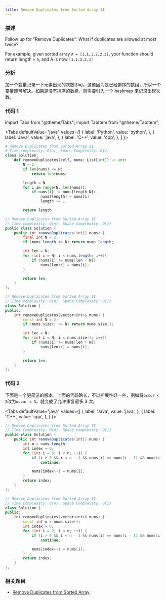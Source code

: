 ```yaml
---
title: Remove Duplicates from Sorted Array II
---
```


### 描述

Follow up for "Remove Duplicates": What if duplicates are allowed at most twice?

For example, given sorted array `A = [1,1,1,2,2,3]`, your function should return length = `5`, and A is now `[1,1,2,2,3]`

### 分析

加一个变量记录一下元素出现的次数即可。这题因为是已经排序的数组，所以一个变量即可解决。如果是没有排序的数组，则需要引入一个 hashmap 来记录出现次数。

### 代码 1

import Tabs from "@theme/Tabs";
import TabItem from "@theme/TabItem";

<Tabs
defaultValue="java"
values={[
{ label: 'Python', value: 'python', },
{ label: 'Java', value: 'java', },
{ label: 'C++', value: 'cpp', },
]
}>
<TabItem value="python">

```python
# Remove Duplicates from Sorted Array II
# Time complexity: O(n), Space Complexity: O(1)
class Solution:
    def removeDuplicates(self, nums: List[int]) -> int:
        N = 2
        if len(nums) <= N:
            return len(nums)

        length = N
        for i in range(N, len(nums)):
            if nums[i] != nums[length-N]:
                nums[length] = nums[i]
                length += 1

        return length
```

</TabItem>
<TabItem value="java">

```java
// Remove Duplicates from Sorted Array II
// Time complexity: O(n), Space Complexity: O(1)
public class Solution {
    public int removeDuplicates(int[] nums) {
        final int N = 2;
        if (nums.length <= N) return nums.length;

        int len = N;
        for (int i = N; i < nums.length; i++){
            if (nums[i] != nums[len - N])
                nums[len++] = nums[i];
        }

        return len;
    }
};
```

</TabItem>
<TabItem value="cpp">

```cpp
// Remove Duplicates from Sorted Array II
// Time complexity: O(n), Space Complexity: O(1)
class Solution {
public:
    int removeDuplicates(vector<int>& nums) {
        const int N = 2;
        if (nums.size() <= N) return nums.size();

        int len = N;
        for (int i = N; i < nums.size(); i++){
            if (nums[i] != nums[len - N])
                nums[len++] = nums[i];
        }

        return len;
    }
};
```

</TabItem>
</Tabs>

### 代码 2

下面是一个更简洁的版本。上面的代码略长，不过扩展性好一些，例如将`occur < 2`改为`occur < 3`，就变成了允许重复最多 3 次。

<Tabs
defaultValue="java"
values={[
{ label: 'Java', value: 'java', },
{ label: 'C++', value: 'cpp', },
]
}>
<TabItem value="java">

```java
// Remove Duplicates from Sorted Array II
// Time Complexity: O(n), Space Complexity: O(1)
public class Solution {
    public int removeDuplicates(int[] nums) {
        int n = nums.length;
        int index = 0;
        for (int i = 0; i < n; ++i) {
            if (i > 0 && i < n - 1 && nums[i] == nums[i - 1] && nums[i] == nums[i + 1])
                continue;

            nums[index++] = nums[i];
        }
        return index;
    }
};

```

</TabItem>
<TabItem value="cpp">

```cpp
// Remove Duplicates from Sorted Array II
// Time Complexity: O(n), Space Complexity: O(1)
class Solution {
public:
    int removeDuplicates(vector<int>& nums) {
        const int n = nums.size();
        int index = 0;
        for (int i = 0; i < n; ++i) {
            if (i > 0 && i < n - 1 && nums[i] == nums[i - 1] && nums[i] == nums[i + 1])
                continue;

            nums[index++] = nums[i];
        }
        return index;
    }
};
```

</TabItem>
</Tabs>

### 相关题目

- [Remove Duplicates from Sorted Array](remove-duplicates-from-sorted-array.md)
